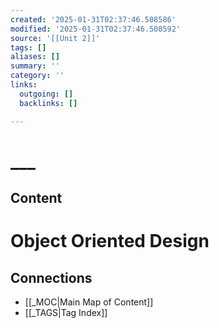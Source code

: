 ```yaml
---
created: '2025-01-31T02:37:46.508586'
modified: '2025-01-31T02:37:46.508592'
source: '[[Unit 2]]'
tags: []
aliases: []
summary: ''
category: ''
links:
  outgoing: []
  backlinks: []

---
```


# ___

## Content
# Object Oriented Design


## Connections
- [[_MOC|Main Map of Content]]
- [[_TAGS|Tag Index]]
